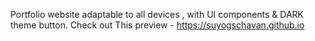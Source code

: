 
Portfolio website adaptable to all devices , with UI components &amp; DARK theme button.
Check out This preview - https://suyogschavan.github.io
